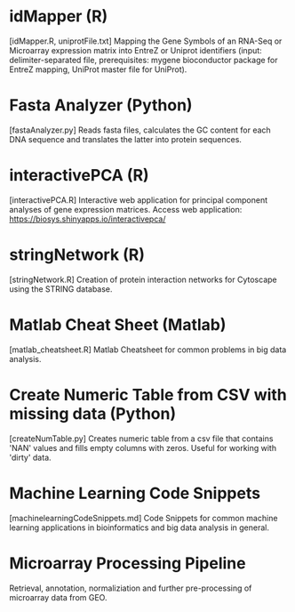 # idMapper (R) 
[idMapper.R, uniprotFile.txt]
Mapping the Gene Symbols of an RNA-Seq or Microarray expression matrix into EntreZ or Uniprot identifiers
(input: delimiter-separated file, prerequisites: mygene bioconductor package for EntreZ mapping, UniProt master file for UniProt).

# Fasta Analyzer (Python) 
[fastaAnalyzer.py]
Reads fasta files, calculates the GC content for each DNA sequence and translates the latter into protein sequences.

# interactivePCA (R)
[interactivePCA.R]
Interactive web application for principal component analyses of gene expression matrices. Access web application: https://biosys.shinyapps.io/interactivepca/

# stringNetwork (R)
[stringNetwork.R]
Creation of protein interaction networks for Cytoscape using the STRING database. 

# Matlab Cheat Sheet (Matlab)
[matlab_cheatsheet.R]
Matlab Cheatsheet for common problems in big data analysis. 

# Create Numeric Table from CSV with missing data (Python)
[createNumTable.py]
Creates numeric table from a csv file that contains 'NAN' values and fills empty columns with zeros. Useful for working with 'dirty' data. 

# Machine Learning Code Snippets
[machinelearningCodeSnippets.md]
Code Snippets for common machine learning applications in bioinformatics and big data analysis in general.

# Microarray Processing Pipeline
Retrieval, annotation, normaliziation and further pre-processing of microarray data from GEO.
